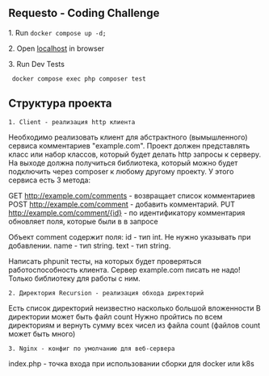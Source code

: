 ## Requesto - Coding Challenge

<p>1. Run <code>docker compose up -d;</code></p>
<p></p>
<p>2. Open <a href="http://localhost ">localhost</a> in browser</p>

<p>3. Run Dev Tests</p>
<p><code> docker compose exec php composer test</code></p>

## Структура проекта

<p><code>1. Client - реализация http клиента</code></p>

Необходимо реализовать клиент для абстрактного (вымышленного) сервиса комментариев "example.com". Проект должен представлять класс или набор классов, который будет делать http запросы к серверу.
На выходе должна получиться библиотека, который можно будет подключить через composer к любому другому проекту.
У этого сервиса есть 3 метода:

GET http://example.com/comments - возвращает список комментариев
POST http://example.com/comment - добавить комментарий.
PUT http://example.com/comment/{id} - по идентификатору комментария обновляет поля, которые были в в запросе

Объект comment содержит поля:
id - тип int. Не нужно указывать при добавлении.
name - тип string.
text - тип string.

Написать phpunit тесты, на которых будет проверяться работоспособность клиента.
Сервер example.com писать не надо! Только библиотеку для работы с ним.


<p><code>2. Директория Recursion - реализация обхода директорий</code></p>

Есть список директорий неизвестно насколько большой вложенности
В директории может быть файл count
Нужно пройтись по всем директориям и вернуть сумму всех чисел из файла count (файлов count может быть много)

<p><code>3. Nginx - конфиг по умолчанию для веб-сервера</code></p>

index.php - точка входа при использовании сборки для docker или k8s
